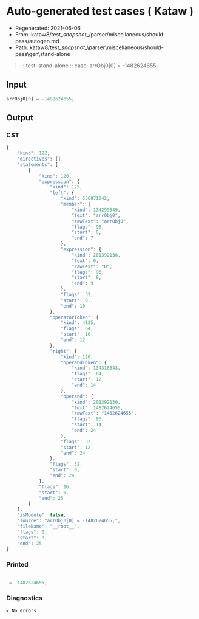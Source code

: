# Auto-generated test cases ( Kataw )
- Regenerated: 2021-06-06
- From: kataw8/test\__snapshot__/parser/miscellaneous/should-pass/autogen.md
- Path: kataw8/test\__snapshot__\parser\miscellaneous\should-pass\gen\stand-alone
> :: test: stand-alone
> :: case: arrObj0[0] = -1482624655;
## Input

`````js
arrObj0[0] = -1482624655;
`````
## Output

### CST

```javascript
{
    "kind": 122,
    "directives": [],
    "statements": [
        {
            "kind": 120,
            "expression": {
                "kind": 125,
                "left": {
                    "kind": 536871042,
                    "member": {
                        "kind": 134299649,
                        "text": "arrObj0",
                        "rawText": "arrObj0",
                        "flags": 96,
                        "start": 0,
                        "end": 7
                    },
                    "expression": {
                        "kind": 201392130,
                        "text": 0,
                        "rawText": "0",
                        "flags": 96,
                        "start": 8,
                        "end": 9
                    },
                    "flags": 32,
                    "start": 0,
                    "end": 10
                },
                "operatorToken": {
                    "kind": 4125,
                    "flags": 64,
                    "start": 10,
                    "end": 12
                },
                "right": {
                    "kind": 126,
                    "operandToken": {
                        "kind": 134318643,
                        "flags": 64,
                        "start": 12,
                        "end": 14
                    },
                    "operand": {
                        "kind": 201392130,
                        "text": 1482624655,
                        "rawText": "1482624655",
                        "flags": 96,
                        "start": 14,
                        "end": 24
                    },
                    "flags": 32,
                    "start": 12,
                    "end": 24
                },
                "flags": 32,
                "start": 0,
                "end": 24
            },
            "flags": 16,
            "start": 0,
            "end": 25
        }
    ],
    "isModule": false,
    "source": "arrObj0[0] = -1482624655;",
    "fileName": "__root__",
    "flags": 0,
    "start": 0,
    "end": 25
}
```

### Printed

```javascript

 = -1482624655;
```

### Diagnostics

```javascript
✔ No errors
```

